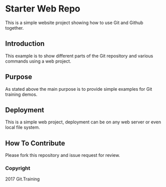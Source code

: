 # Starter Web Repo
This is a simple website project showing how to use Git and Github together.
## Introduction
This example is to show different parts of the Git repository and various commands using a web project.
## Purpose
As stated above the main purpose is to provide simple examples for Git training demos.
## Deployment
This is a simple web project, deployment can be on any web server or even local file system.
## How To Contribute
Please fork this repository and issue request for review.

### Copyright

2017 Git.Training